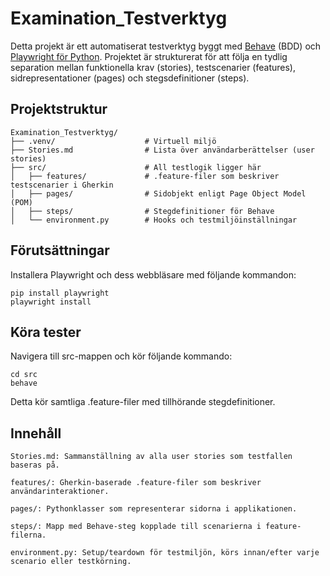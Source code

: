 # Examination_Testverktyg

Detta projekt är ett automatiserat testverktyg byggt med [Behave](https://behave.readthedocs.io/en/stable/) (BDD) och [Playwright för Python](https://playwright.dev/python/). Projektet är strukturerat för att följa en tydlig separation mellan funktionella krav (stories), testscenarier (features), sidrepresentationer (pages) och stegsdefinitioner (steps).

## Projektstruktur

```plaintext
Examination_Testverktyg/
├── .venv/                    # Virtuell miljö
├── Stories.md                # Lista över användarberättelser (user stories)
├── src/                      # All testlogik ligger här
│   ├── features/             # .feature-filer som beskriver testscenarier i Gherkin
│   ├── pages/                # Sidobjekt enligt Page Object Model (POM)
│   ├── steps/                # Stegdefinitioner för Behave
│   └── environment.py        # Hooks och testmiljöinställningar
```
## Förutsättningar
Installera Playwright och dess webbläsare med följande kommandon:

```plaintext
pip install playwright
playwright install
```

## Köra tester
Navigera till src-mappen och kör följande kommando:

```plaintext
cd src
behave
```
Detta kör samtliga .feature-filer med tillhörande stegdefinitioner.

## Innehåll
```plaintext
Stories.md: Sammanställning av alla user stories som testfallen baseras på.

features/: Gherkin-baserade .feature-filer som beskriver användarinteraktioner.

pages/: Pythonklasser som representerar sidorna i applikationen.

steps/: Mapp med Behave-steg kopplade till scenarierna i feature-filerna.

environment.py: Setup/teardown för testmiljön, körs innan/efter varje scenario eller testkörning.
```